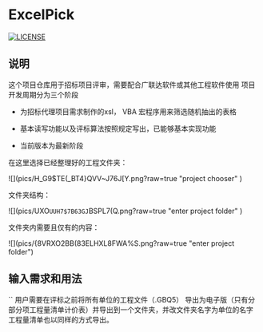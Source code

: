 # ExcelPick
[![LICENSE](https://img.shields.io/badge/license-Anti%20996-blue.svg)](https://github.com/996icu/996.ICU/blob/master/LICENSE)

## 说明

这个项目仓库用于招标项目评审，需要配合广联达软件或其他工程软件使用
项目开发周期分为三个阶段

 - 为招标代理项目需求制作的xsl， VBA 宏程序用来筛选随机抽出的表格


 - 基本读写功能以及评标算法按照规定写出，已能够基本实现功能

 - 当前版本为最新阶段

在这里选择已经整理好的工程文件夹：

 ![](pics/H_G9$TE(_BT4}QVV~J76J[Y.png?raw=true "project chooser" )

文件夹结构：

 ![](pics/UXO`UUH7$7B63GJ`BSPL7(Q.png?raw=true "enter project folder" )
 
文件夹内需要且仅有的内容：

 ![](pics/{8VRXO2BB(83ELHXL8FWA%S.png?raw=true "enter project folder")


## 输入需求和用法 
``
用户需要在评标之前将所有单位的工程文件（.GBQ5） 导出为电子版（只有分部分项工程量清单计价表）并导出到一个文件夹，并改文件夹名字为单位的名字
工程量清单也以同样的方式导出。




